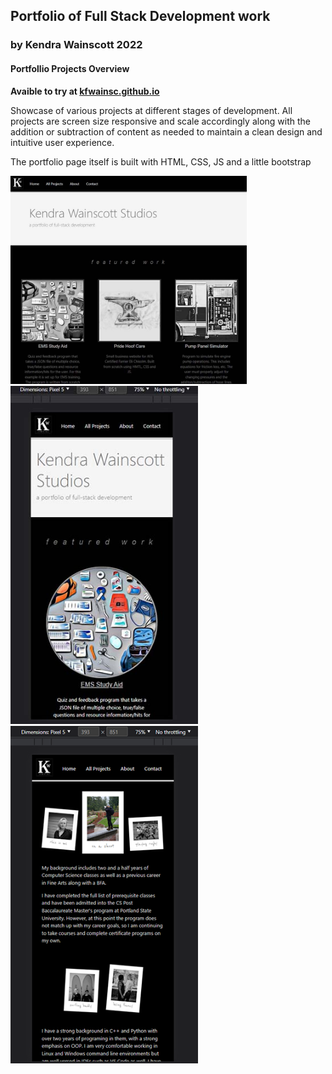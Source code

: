 ## Portfolio of Full Stack Development work

### by Kendra Wainscott 2022

#### Portfollio Projects Overview

**Avaible to try at [kfwainsc.github.io](https://kfwainsc.github.io/ "portfolio page hosted and updated through gitpages")**

Showcase of various projects at different stages of development.
All projects are screen size responsive and scale accordingly along with the addition or subtraction of content as needed to maintain a clean design and intuitive user experience.

The portfolio page itself is built with HTML, CSS, JS and a little bootstrap

<img src="/images/landingPagePreview.jpg" width=75% height=75% alt="Desktop Screen shot preview of landing page" title="Desktop Landing Page Screenshot">

<img src="/images/landingPagePreviewMOBILE.jpg" width=300 alt="Mobile Screen shot preview of landing page" title="Mobile Landing Page Screenshot">

<img src="/images/landingPagePreviewMOBILE2.png" width=300  alt="Mobile Screen shot preview of about me page" title="Mobile About Me Page Screenshot">
